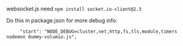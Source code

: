 

websocket.js need `npm install socket.io-client@2.3`

Do this in package.json for more debug info:

```
     "start": "NODE_DEBUG=cluster,net,http,fs,tls,module,timers nodemon dummy-volumio.js",
```
